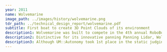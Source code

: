 ```yaml
---
year: 2011
name: Wolvemarine
image_path: ../images/history/wolvemarine.png
tdr_path: ../technical_design_report/wolvemarine.pdf
subtitle: First boat to create 3D Point Clouds of its environment
description1: Wolvemarine was built to compete in the 4th annual RoboBoat competition.
description2: Distinctive for its innovative panning Panning Lidar, Wolvemarine was the first boat in competition history to create 3D Point Clouds of its environment. Wolvemarine also featured a new Hull shape that allowed for greater speed through the water.
description3: Although UM::Autonomy took 1st place in the static judging portion of the competition we experienced several technical issues, causing us to do very poorly during the rest of the competition. However, the team did receive the “Edge of the Envelope” award for the major technological advances that were developed.
---
```

